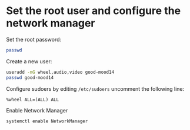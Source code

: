 # Set the root user and configure the network manager

Set the root password:
```bash
passwd
```

Create a new user:
```bash
useradd -mG wheel,audio,video good-mood14
passwd good-mood14
```

Configure sudoers by editing `/etc/sudoers` uncomment the following line:
```
%wheel ALL=(ALL) ALL
```

Enable Network Manager
```
systemctl enable NetworkManager
```
